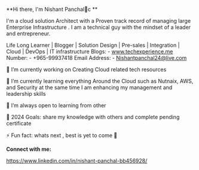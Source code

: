 **Hi there, I'm Nishant Panchal👋c
**


I'm a cloud solution Architect with a Proven track record of managing large Enterprise Infrastructure . I am a technical guy with the mindset of a leader and entrepreneur.


Life Long Learner | Blogger | Solution Design | Pre-sales | Integration | Cloud | DevOps | IT infrastructure
Blogs: - www.techexperience.me
Number: - +965-99937418 
Email Address: - Nishantpanchal24@live.com  


🔭 I’m currently working on Creating Cloud related tech resources

🌱 I’m currently learning everything Around the Cloud such as Nutnaix, AWS, and Security at the same time I am enhancing my management and leadership skills 

👯 I’m always open to learning from other 

🥅 2024 Goals: share my knowledge with others and complete pending certificate 

⚡ Fun fact: whats next , best is yet to come  🏃

**Connect with me:**

https://www.linkedin.com/in/nishant-panchal-bb456928/




